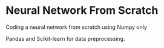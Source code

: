 # Neural Network From Scratch
Coding a neural network from scratch using Numpy only

Pandas and Scikit-learn for data preprocessing.